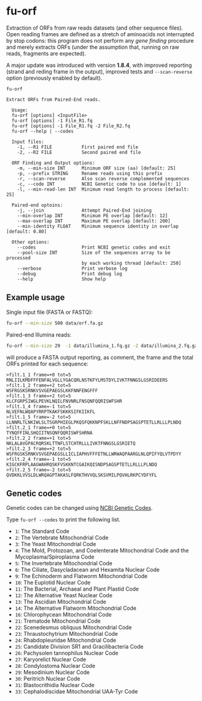 

# fu-orf

Extraction of ORFs from raw reads datasets (and other
sequence files).
Open reading frames are defined as a stretch of aminoacids
not interrupted by stop codons:
this program does not perform any _gene finding_ procedure
and merely extracts ORFs (under the assumption that, running
on raw reads, fragments are expected).

A major update was introduced with version **1.8.4**, with
improved reporting (strand and reding frame in the output),
improved tests and `--scan-reverse` option (previously
enabled by default).

```text
fu-orf 

Extract ORFs from Paired-End reads.

  Usage: 
  fu-orf [options] <InputFile>  
  fu-orf [options] -1 File_R1.fq
  fu-orf [options] -1 File_R1.fq -2 File_R2.fq
  fu-orf --help | --codes
  
  Input files:
    -1, --R1 FILE           First paired end file
    -2, --R2 FILE           Second paired end file

  ORF Finding and Output options:
    -m, --min-size INT      Minimum ORF size (aa) [default: 25]
    -p, --prefix STRING     Rename reads using this prefix
    -r, --scan-reverse      Also scan reverse complemented sequences
    -c, --code INT          NCBI Genetic code to use [default: 1]
    -l, --min-read-len INT  Minimum read length to process [default: 25]
  
  Paired-end optoins:
    -j, --join              Attempt Paired-End joining
    --min-overlap INT       Minimum PE overlap [default: 12]
    --max-overlap INT       Maximum PE overlap [default: 200]
    --min-identity FLOAT    Minimum sequence identity in overlap [default: 0.80]
  
  Other options:
    --codes                 Print NCBI genetic codes and exit
    --pool-size INT         Size of the sequences array to be processed
                            by each working thread [default: 250]
    --verbose               Print verbose log
    --debug                 Print debug log  
    --help                  Show help
```

## Example usage

Single input file (FASTA or FASTQ):

```bash
fu-orf --min-size 500 data/orf.fa.gz  
```

Paired-end Illumina reads:

```bash
fu-orf --min-size 29  -1 data/illumina_1.fq.gz -2 data/illumina_2.fq.gz 
```

will produce a FASTA output reporting, as comment,
the frame and the total ORFs printed for each sequence:

```text
>filt.1_1 frame=+0 tot=5
RNLIILKMDFFFENFALVGLLYGACQRLNSTKFYLMSTDYLIVKTFNNGSLGSRIDEERS
>filt.1_2 frame=+2 tot=5
WSFRGSKSRNKVSVGEPAEGSLKKFNNFENGFFF
>filt.1_3 frame=+2 tot=5
KLCFGRPSIWGLPEVKLNQILFNVNRLFNSQNFQQRISWFSHR
>filt.1_4 frame=-1 tot=5
NLVEFNLWQAPYRRPTKAKFSKKKSIFKIIKFL
>filt.1_5 frame=-2 tot=5
LLNNRLTLNKIWLSLTSGRPHIEGLPKQSFQKKNPFSKLLNFFNDPSAGSPTETLLRLLLPLNDQ
>filt.2_1 frame=+0 tot=5
TYNQFFINLSHQIITNSQNFQQRISWFSHRNA
>filt.2_2 frame=+1 tot=5
NKLALAVGPACRQRSKLTTNFLSTCHTRLLLIVKTFNNGSLGSRIETQ
>filt.2_3 frame=+2 tot=5
WSFRGSKSRNKVSVGEPAEGSLLICLIAPHVFFFETNLLWRWAQPAARGLNLQPIFYQLVTPDYY
>filt.2_4 frame=-1 tot=5
KIGCKFRPLAAGWAHRQSKFVSKKNTCGAIKQISNDPSAGSPTETLLRLLLPLNDQ
>filt.2_5 frame=-2 tot=5
QVDKKLVVSLDLWRQAGPTAKASLFQRKTHVVQLSKSVMILPQVHLRKPCYDFYFL
```


## Genetic codes

Genetic codes can be changed using [NCBI Genetic Codes](https://www.ncbi.nlm.nih.gov/Taxonomy/Utils/wprintgc.cgi).

Type `fu-orf --codes` to print the following list.

 * `1`:  The Standard Code
 * `2`:  The Vertebrate Mitochondrial Code
 * `3`:  The Yeast Mitochondrial Code
 * `4`:  The Mold, Protozoan, and Coelenterate Mitochondrial Code and the Mycoplasma/Spiroplasma Code
 * `5`:  The Invertebrate Mitochondrial Code
 * `6`:  The Ciliate, Dasycladacean and Hexamita Nuclear Code
 * `9`:  The Echinoderm and Flatworm Mitochondrial Code
 * `10`: The Euplotid Nuclear Code
 * `11`: The Bacterial, Archaeal and Plant Plastid Code
 * `12`: The Alternative Yeast Nuclear Code
 * `13`: The Ascidian Mitochondrial Code
 * `14`: The Alternative Flatworm Mitochondrial Code
 * `16`: Chlorophycean Mitochondrial Code
 * `21`: Trematode Mitochondrial Code
 * `22`: Scenedesmus obliquus Mitochondrial Code
 * `23`: Thraustochytrium Mitochondrial Code
 * `24`: Rhabdopleuridae Mitochondrial Code
 * `25`: Candidate Division SR1 and Gracilibacteria Code
 * `26`: Pachysolen tannophilus Nuclear Code
 * `27`: Karyorelict Nuclear Code
 * `28`: Condylostoma Nuclear Code
 * `29`: Mesodinium Nuclear Code
 * `30`: Peritrich Nuclear Code
 * `31`: Blastocrithidia Nuclear Code
 * `33`: Cephalodiscidae Mitochondrial UAA-Tyr Code